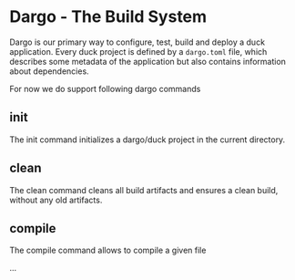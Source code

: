 # Dargo - The Build System
Dargo is our primary way to configure, test, build and deploy a duck application.
Every duck project is defined by a `dargo.toml` file, which describes some metadata of the application but also contains information about dependencies.

For now we do support following dargo commands

## init
The init command initializes a dargo/duck project in the current directory.

## clean
The clean command cleans all build artifacts and ensures a clean build, without any old artifacts.

## compile
The compile command allows to compile a given file

...
